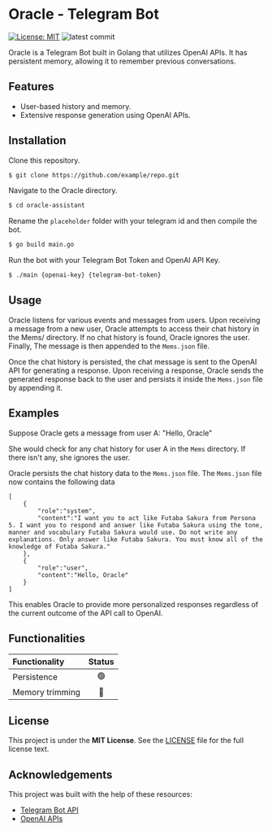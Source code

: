 # Oracle - Telegram Bot
[![License: MIT][license-image]][license]
![latest commit](https://img.shields.io/github/last-commit/Delath/Oracle-Assistant?color=red)

Oracle is a Telegram Bot built in Golang that utilizes OpenAI APIs. It has persistent memory, allowing it to remember previous conversations.

## Features
- User-based history and memory.
- Extensive response generation using OpenAI APIs.

## Installation
Clone this repository.
```sh
$ git clone https://github.com/example/repo.git
```
Navigate to the Oracle directory.
```sh
$ cd oracle-assistant
```

Rename the `placeholder` folder with your telegram id and then compile the bot.
```sh
$ go build main.go
```

Run the bot with your Telegram Bot Token and OpenAI API Key.
```sh
$ ./main {openai-key} {telegram-bot-token}
```

## Usage
Oracle listens for various events and messages from users. Upon receiving a message from a new user, Oracle attempts to access their chat history in the Mems/ directory. If no chat history is found, Oracle ignores the user. Finally, The message is then appended to the `Mems.json` file.

Once the chat history is persisted, the chat message is sent to the OpenAI API for generating a response. Upon receiving a response, Oracle sends the generated response back to the user and persists it inside the `Mems.json` file by appending it.

## Examples
Suppose Oracle gets a message from user A: "Hello, Oracle"

She would check for any chat history for user A in the `Mems` directory. If there isn't any, she ignores the user.

Oracle persists the chat history data to the `Mems.json` file. The `Mems.json` file now contains the following data

```
[
    {
        "role":"system",
        "content":"I want you to act like Futaba Sakura from Persona 5. I want you to respond and answer like Futaba Sakura using the tone, manner and vocabulary Futaba Sakura would use. Do not write any explanations. Only answer like Futaba Sakura. You must know all of the knowledge of Futaba Sakura."
    },
    {
        "role":"user",
        "content":"Hello, Oracle"
    }
]
```

This enables Oracle to provide more personalized responses regardless of the current outcome of the API call to OpenAI.

## Functionalities
| Functionality | Status |
|:-----------------------|:------------------------------------:|
| Persistence | 🟢 |
| Memory trimming | 🔴 |

## License
This project is under the **MIT License**. See the [LICENSE](https://github.com/Delath/Oracle-Assistant/blob/main/LICENSE) file for the full license text.

## Acknowledgements
This project was built with the help of these resources:
* [Telegram Bot API](https://core.telegram.org/bots/api)
* [OpenAI APIs](https://platform.openai.com/docs/api-reference)

[license]: https://github.com/Delath/Eriantys-Game/blob/main/LICENSE
[license-image]: https://img.shields.io/badge/License-MIT-blue.svg

